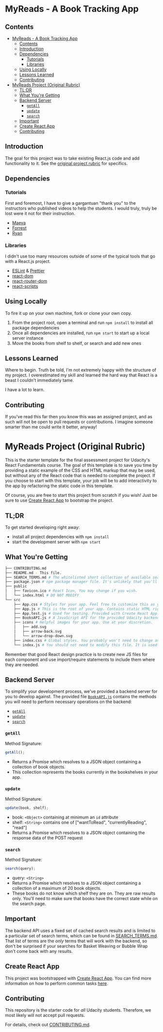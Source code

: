 # MyReads - A Book Tracking App

## Contents

- [MyReads - A Book Tracking App](#myreads---a-book-tracking-app)
    - [Contents](#contents)
    - [Introduction](#introduction)
    - [Dependencies](#dependencies)
        - [Tutorials](#tutorials)
        - [Libraries](#libraries)
    - [Using Locally](#using-locally)
    - [Lessons Learned](#lessons-learned)
    - [Contributing](#contributing)
- [MyReads Project (Original Rubric)](#myreads-project-original-rubric)
    - [TL;DR](#tldr)
    - [What You're Getting](#what-youre-getting)
    - [Backend Server](#backend-server)
        - [`getAll`](#getall)
        - [`update`](#update)
        - [`search`](#search)
    - [Important](#important)
    - [Create React App](#create-react-app)
    - [Contributing](#contributing)

## Introduction

The goal for this project was to take existing React.js code and add functionality to it. See the [original project rubric](#myreads-project-original-rubric) for specifics.

## Dependencies

### Tutorials

First and foremost, I have to give a gargantuan "thank you" to the instructors who published videos to help the students. I would truly, truly be lost were it not for their instruction.

- [Maeva](https://www.youtube.com/watch?v=i6L2jLHV9j8)
- [Forrest](https://www.youtube.com/watch?v=bpKI3R0nf7E)
- [Ryan](https://www.youtube.com/watch?v=acJHkd6K5kI)

### Libraries

I didn't use too many resources outside of some of the typical tools that go with a React.js project.

- [ESLint](https://eslint.org) & [Prettier](https://prettier.io)
- [react-dom](https://www.npmjs.com/package/react-dom)
- [react-router-dom](https://www.npmjs.com/package/react-router-dom)
- [react-scripts](https://www.npmjs.com/package/react-scripts)

## Using Locally

To fire it up on your own machine, fork or clone your own copy.

1. From the project root, open a terminal and run `npm install` to install all package dependencies
2. Once all dependencies are installed, run `npm start` to start up a local server instance
3. Move the books from shelf to shelf, or search and add new ones

## Lessons Learned

Where to begin. Truth be told, I'm not extremely happy with the structure of my project. I overestimated my skill and learned the hard way that React is a beast I couldn't immediately tame.

I have a lot to learn.

## Contributing

If you've read this far then you know this was an assigned project, and as such will not be open to pull requests or contributions. I imagine someone smarter than me could write it better, anyway!

# MyReads Project (Original Rubric)

This is the starter template for the final assessment project for Udacity's React Fundamentals course. The goal of this template is to save you time by providing a static example of the CSS and HTML markup that may be used, but without any of the React code that is needed to complete the project. If you choose to start with this template, your job will be to add interactivity to the app by refactoring the static code in this template.

Of course, you are free to start this project from scratch if you wish! Just be sure to use [Create React App](https://github.com/facebookincubator/create-react-app) to bootstrap the project.

## TL;DR

To get started developing right away:

- install all project dependencies with `npm install`
- start the development server with `npm start`

## What You're Getting

```bash
├── CONTRIBUTING.md
├── README.md - This file.
├── SEARCH_TERMS.md # The whitelisted short collection of available search terms for you to use with your app.
├── package.json # npm package manager file. It's unlikely that you'll need to modify this.
├── public
│   ├── favicon.ico # React Icon, You may change if you wish.
│   └── index.html # DO NOT MODIFY
└── src
    ├── App.css # Styles for your app. Feel free to customize this as you desire.
    ├── App.js # This is the root of your app. Contains static HTML right now.
    ├── App.test.js # Used for testing. Provided with Create React App. Testing is encouraged, but not required.
    ├── BooksAPI.js # A JavaScript API for the provided Udacity backend. Instructions for the methods are below.
    ├── icons # Helpful images for your app. Use at your discretion.
    │   ├── add.svg
    │   ├── arrow-back.svg
    │   └── arrow-drop-down.svg
    ├── index.css # Global styles. You probably won't need to change anything here.
    └── index.js # You should not need to modify this file. It is used for DOM rendering only.
```

Remember that good React design practice is to create new JS files for each component and use import/require statements to include them where they are needed.

## Backend Server

To simplify your development process, we've provided a backend server for you to develop against. The provided file [`BooksAPI.js`](src/BooksAPI.js) contains the methods you will need to perform necessary operations on the backend:

- [`getAll`](#getall)
- [`update`](#update)
- [`search`](#search)

### `getAll`

Method Signature:

```js
getAll();
```

- Returns a Promise which resolves to a JSON object containing a collection of book objects.
- This collection represents the books currently in the bookshelves in your app.

### `update`

Method Signature:

```js
update(book, shelf);
```

- book: `<Object>` containing at minimum an `id` attribute
- shelf: `<String>` contains one of ["wantToRead", "currentlyReading", "read"]
- Returns a Promise which resolves to a JSON object containing the response data of the POST request

### `search`

Method Signature:

```js
search(query);
```

- query: `<String>`
- Returns a Promise which resolves to a JSON object containing a collection of a maximum of 20 book objects.
- These books do not know which shelf they are on. They are raw results only. You'll need to make sure that books have the correct state while on the search page.

## Important

The backend API uses a fixed set of cached search results and is limited to a particular set of search terms, which can be found in [SEARCH_TERMS.md](SEARCH_TERMS.md). That list of terms are the _only_ terms that will work with the backend, so don't be surprised if your searches for Basket Weaving or Bubble Wrap don't come back with any results.

## Create React App

This project was bootstrapped with [Create React App](https://github.com/facebookincubator/create-react-app). You can find more information on how to perform common tasks [here](https://github.com/facebookincubator/create-react-app/blob/master/packages/react-scripts/template/README.md).

## Contributing

This repository is the starter code for _all_ Udacity students. Therefore, we most likely will not accept pull requests.

For details, check out [CONTRIBUTING.md](CONTRIBUTING.md).
